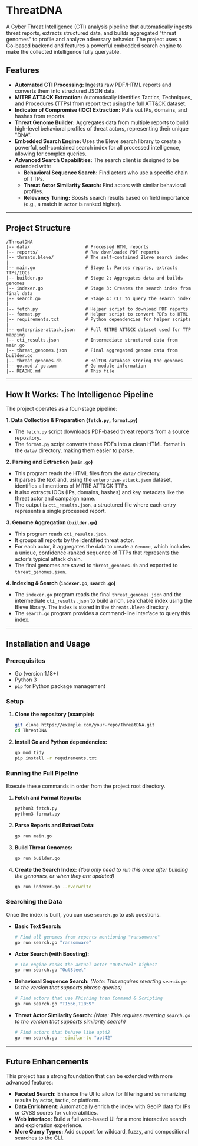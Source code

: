 
# ThreatDNA

A Cyber Threat Intelligence (CTI) analysis pipeline that automatically ingests threat reports, extracts structured data, and builds aggregated "threat genomes" to profile and analyze adversary behavior. The project uses a Go-based backend and features a powerful embedded search engine to make the collected intelligence fully queryable.

## Features

*   **Automated CTI Processing:** Ingests raw PDF/HTML reports and converts them into structured JSON data.
*   **MITRE ATT&CK Extraction:** Automatically identifies Tactics, Techniques, and Procedures (TTPs) from report text using the full ATT&CK dataset.
*   **Indicator of Compromise (IOC) Extraction:** Pulls out IPs, domains, and hashes from reports.
*   **Threat Genome Builder:** Aggregates data from multiple reports to build high-level behavioral profiles of threat actors, representing their unique "DNA".
*   **Embedded Search Engine:** Uses the Bleve search library to create a powerful, self-contained search index for all processed intelligence, allowing for complex queries.
*   **Advanced Search Capabilities:** The search client is designed to be extended with:
    *   **Behavioral Sequence Search:** Find actors who use a specific chain of TTPs.
    *   **Threat Actor Similarity Search:** Find actors with similar behavioral profiles.
    *   **Relevancy Tuning:** Boosts search results based on field importance (e.g., a match in `actor` is ranked higher).

---

## Project Structure

```
/ThreatDNA
|-- data/                     # Processed HTML reports
|-- reports/                  # Raw downloaded PDF reports
|-- threats.bleve/            # The self-contained Bleve search index
|
|-- main.go                   # Stage 1: Parses reports, extracts TTPs/IOCs
|-- builder.go                # Stage 2: Aggregates data and builds genomes
|-- indexer.go                # Stage 3: Creates the search index from final data
|-- search.go                 # Stage 4: CLI to query the search index
|
|-- fetch.py                  # Helper script to download PDF reports
|-- format.py                 # Helper script to convert PDFs to HTML
|-- requirements.txt          # Python dependencies for helper scripts
|
|-- enterprise-attack.json    # Full MITRE ATT&CK dataset used for TTP mapping
|-- cti_results.json          # Intermediate structured data from main.go
|-- threat_genomes.json       # Final aggregated genome data from builder.go
|-- threat_genomes.db         # BoltDB database storing the genomes
|-- go.mod / go.sum           # Go module information
|-- README.md                 # This file
```

---

## How It Works: The Intelligence Pipeline

The project operates as a four-stage pipeline:

**1. Data Collection & Preparation (`fetch.py`, `format.py`)**
*   The `fetch.py` script downloads PDF-based threat reports from a source repository.
*   The `format.py` script converts these PDFs into a clean HTML format in the `data/` directory, making them easier to parse.

**2. Parsing and Extraction (`main.go`)**
*   This program reads the HTML files from the `data/` directory.
*   It parses the text and, using the `enterprise-attack.json` dataset, identifies all mentions of MITRE ATT&CK TTPs.
*   It also extracts IOCs (IPs, domains, hashes) and key metadata like the threat actor and campaign name.
*   The output is `cti_results.json`, a structured file where each entry represents a single processed report.

**3. Genome Aggregation (`builder.go`)**
*   This program reads `cti_results.json`.
*   It groups all reports by the identified threat actor.
*   For each actor, it aggregates the data to create a `Genome`, which includes a unique, confidence-ranked sequence of TTPs that represents the actor's typical attack chain.
*   The final genomes are saved to `threat_genomes.db` and exported to `threat_genomes.json`.

**4. Indexing & Search (`indexer.go`, `search.go`)**
*   The `indexer.go` program reads the final `threat_genomes.json` and the intermediate `cti_results.json` to build a rich, searchable index using the Bleve library. The index is stored in the `threats.bleve` directory.
*   The `search.go` program provides a command-line interface to query this index.

---

## Installation and Usage

### Prerequisites

*   Go (version 1.18+)
*   Python 3
*   `pip` for Python package management

### Setup

1.  **Clone the repository (example):**
    ```bash
    git clone https://example.com/your-repo/ThreatDNA.git
    cd ThreatDNA
    ```

2.  **Install Go and Python dependencies:**
    ```bash
    go mod tidy
    pip install -r requirements.txt
    ```

### Running the Full Pipeline

Execute these commands in order from the project root directory.

1.  **Fetch and Format Reports:**
    ```bash
    python3 fetch.py
    python3 format.py
    ```

2.  **Parse Reports and Extract Data:**
    ```bash
    go run main.go
    ```

3.  **Build Threat Genomes:**
    ```bash
    go run builder.go
    ```

4.  **Create the Search Index:**
    *(You only need to run this once after building the genomes, or when they are updated)*
    ```bash
    go run indexer.go --overwrite
    ```

### Searching the Data

Once the index is built, you can use `search.go` to ask questions.

*   **Basic Text Search:**
    ```bash
    # Find all genomes from reports mentioning "ransomware"
    go run search.go "ransomware"
    ```

*   **Actor Search (with Boosting):**
    ```bash
    # The engine ranks the actual actor "OutSteel" highest
    go run search.go "OutSteel"
    ```

*   **Behavioral Sequence Search:**
    *(Note: This requires reverting `search.go` to the version that supports phrase queries)*
    ```bash
    # Find actors that use Phishing then Command & Scripting
    go run search.go "T1566,T1059"
    ```

*   **Threat Actor Similarity Search:**
    *(Note: This requires reverting `search.go` to the version that supports similarity search)*
    ```bash
    # Find actors that behave like apt42
    go run search.go --similar-to "apt42"
    ```

---

## Future Enhancements

This project has a strong foundation that can be extended with more advanced features:

*   **Faceted Search:** Enhance the UI to allow for filtering and summarizing results by actor, tactic, or platform.
*   **Data Enrichment:** Automatically enrich the index with GeoIP data for IPs or CVSS scores for vulnerabilities.
*   **Web Interface:** Build a full web-based UI for a more interactive search and exploration experience.
*   **More Query Types:** Add support for wildcard, fuzzy, and compositional searches to the CLI.
